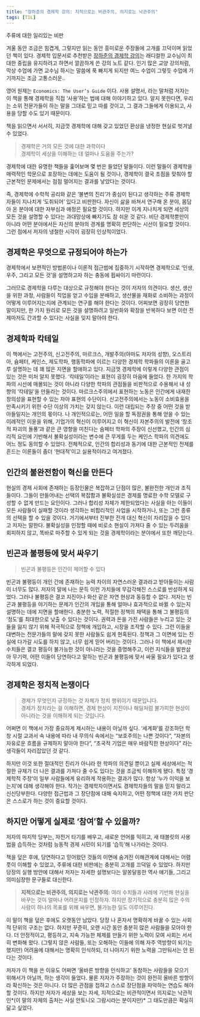 ```yaml
---
title: "장하준의 경제학 강의: 지적으로는 비관주의, 의지로는 낙관주의"
tags: [TIL]
---
```


주류에 대한 일리있는 비판

<!--more-->

겨울 동안 조금은 힘겹게, 그렇지만 읽는 동안 흥미로운 주장들에 고개를 끄덕이며 읽었던 책이 있다. 경제학 입문서로 추천받은 [장하준의 경제학 강의](https://ridibooks.com/v2/Detail?id=754013881)는 래디컬한 교수님이 최대한 중립을 유지하려고 하면서 깔끔하게 쓴 강의 노트 같다. 인기 많은 교양 강의처럼, 막상 수업에 가면 교수님 하시는 말씀에 푹 빠지게 되지만 여느 수업이 그렇듯 수업에 가기까지는 조금 고통스러운..

영어 원제는 `Economics: The User’s Guide` 이다. 사용 설명서, 라는 말처럼 저자는 이 책을 통해 경제학을 직접 ‘사용’하는 법에 대해 이야기하고 있다. 알지 못한다면, 우리는 소위 전문가들이 하는 말을 그대로 믿고 따를 것이고, 그 결과 그들에게 이용되고, 사용을 당할 수도 있기 때문이다. 

책을 읽으면서 서서히, 지금껏 경제학에 대해 갖고 있었던 환상을 냉정한 현실로 벗겨낼 수 있었다. 

> 경제학은 거의 모든 것에 대한 과학이다  
> 경제학이 세상을 이해하는 데 얼마나 도움을 주는가?  

경제학에 대한 유명한 책들을 훑어보며 몇 번은 들었던 말들이다. 이런 말들이 경제학을 매력적인 학문으로 포장하는 데에는 도움이 될 것이나, 경제학이 결국 초점을 맞춰야 할 근본적인 문제에서는 점점 멀어지는 결과를 낳았다는 것이다.

즉, 경제학에 수학적 공리와 같은 ‘불변의 진리’가 중심이 된다고 생각하는 주류 경제학자들이 지나치게 ‘도취되어’ 있다고 비판한다. 자신이 삶을 바쳐서 연구해 온 분야, 몸담아 온 분야에 대한 자부심과 애정은 필요할 것이다. 하지만 이게 지나치게 되면 세상의 모든 것을 설명할 수 있다는 과대망상에 빠지기도 참 쉬운 것 같다. 비단 경제학뿐만이 아니라 어떤 분야에서든 자신의 분야의 경계를 명확히 판단하는 시선이 필요할 것이다. 그런 점에서 저자의 냉철한 시각이 굉장히 인상적이었다.

## 경제학은 무엇으로 규정되어야 하는가
경제학에서 보편적인 방법론이나 이론적 접근법에 집중하기 시작하면 경제학으로 ‘인생, 우주, 그리고 모든 것’을 설명하고자 하는 충동에 휩싸이기 마련이다.

그러므로 경제학을 다루는 대상으로 규정해야 한다는 것이 저자의 의견이다. 생산, 생산을 위한 과정, 사람들이 직업을 얻고 수입을 분배하고, 생산물을 재화로 소비하는 과정이 어떻게 이루어지는지에 관계되는 연구를 해야 한다는 것이다. 어찌보면 굉장히 당연한 말이지만, 한 가지 원리로 모든 것을 설명하려고 일반화와 확장을 반복하다 보면 이런 전제마저도 간과할 수 있다는 사실을 잊지 말아야 한다.

## 경제학파 칵테일
이 책에서는 고전주의, 신고전주의, 마르크스, 개발주의(아마도 저자의 성향), 오스트리아, 슘페터, 케인스, 제도학파, 행동학파에 이르는 다양한 경제학 학파들의 이론을 골고루 설명하는 데 꽤 많은 지면을 할애하고 있다. 지금껏 경제학에 이렇게 다양한 관점이 있는 것은 미처 알지 못했다. ‘칵테일’이라는 표현이 굉장히 마음에 들었다. 한 가지의 학파의 시선에 매몰되는 것이 아니라 다양한 학파의 관점들을 비판적으로 수용해서 내 성향의 ‘칵테일’을 만들라는 것이다. 마르크스주의에서 표현하는 노동은 인간에게 내재한 창의성을 표현할 수 있는 자아 표현의 수단이다. 신고전주의에서는 노동이 소비효용을 만족시키기 위한 수단 이상의 가치는 갖지 않는다. 이런 대립되는 주장 중 어떤 것을 받아들일지는 개인의 몫이다. 나 개인적으로는, 어떤 일을 할 독점권을 통해 얻을 수 있는 이례적인 이윤을 위해, 기업가의 혁신이 이루어지고 이 혁신이 자본주의의 발전에 ‘창조적 파괴의 돌풍’과 같은 큰 영향을 미친다는 슘페터 학파의 주장이 신선했고, 인간의 심리적 요인에 기반해서 불확실성이라는 변수에 큰 무게를 두는 케인스 학파의 의견에도 어느 정도 동의할 수 있었다. 전체적으로, 인간의 합리성과 동기에 대한 근본적인 전제를 흔드는 이론들이 좀더 ‘현대적’이고 실용적이라고 여겨졌다.

## 인간의 불완전함이 혁신을 만든다
현실의 경제 사회에 존재하는 등장인물은 복잡하고 단점이 많은, 불완전한 개인과 조직들이다. 그들이 만들어내는 선택의 복잡함과 불확실성은 경제를 명료한 수학 모델로 구성할 수 없게 만드는 요인이다. 
그러나 합리성 자체가 제한되었다는 사실을 아는 이들이 모든 사람들이 실패할 것이라 생각하는 비합리적인 사업을 시작하거나, 또는 그런 종류의 선택을 할 수 있을 것이다. 거기에서부터 진부한 전개 대신 혁신이 자리잡을 수 있다고 저자는 말한다. 불확실성을 인정할 때에 비로소 현실이 가져다 줄 수 있는 두려움을 회피하지 않고, 똑바로 마주할 수 있게 되는 것을 경제학이라는 분야에서 또한 깨닫는다.

## 빈곤과 불평등에 맞서 싸우기
> 빈곤과 불평등은 인간이 제어할 수 있다  

빈곤과 불평등이 개인 간에 존재하는 능력 차이의 자연스러운 결과라고 받아들이는 사람이 너무도 많다. 저자의 말에 나는 문득 이런 가치들에 무감각해진 스스로를 반성하게 되었다. 그러나 불평등은 결코 지진이나 화산 같은 자연 현상과 동등할 수 없다. 저자는 빈곤과 불평등을 야기하는 문제가 인간의 개입을 통해 얼마나 효과적으로 바뀔 수 있는지 설명하는 데에 지면을 할애한다. 충분한 노력, 적절한 정책의 채택을 통해 그 불평등의 ‘정도’를 최대한으로 낮출 수 있다는 것이다. 권력과 돈을 가진 사람들은 누리고 있는 것들을 잃지 않기 위해 적극적으로 정책에 개입하고, 시장을 조작할 수 있다. 그런 이들을 대변하는 전문가들의 말에 갖지 못한 사람들도 쉽게 현혹된다. 정책과 그 이면에 있는 진실에 다가갈 시도를 하지 않고, 너무 쉽게 믿어 버리는 것이다. 그러나 이 책에서 제시한 수치들은 결코 평등이 불가능한 것이 아니라는 것을 증명해주고, 이런 지식들을 발판삼아 무기력, 어떤 이들이 당연하다고 말하는 빈곤과 불평등에 맞서 싸울 필요가 있다고 생각하게 되었다.


## 경제학은 정치적 논쟁이다
> 경제가 무엇인지 규정하는 것 자체가 정치 행위이기 때문입니다.  
> 경제가 정치라는 걸 이해하면, 경제 현상이 지진이나 해일처럼 불가피한 현상이 아니라는 것을 이해하게 되는 것입니다.  

어쩌면 이 책에서 가장 중요하게 제시하는 내용이 아닐까 싶다. ‘세계화’를 강조하던 학창 시절 교과서 속 내용에 따라 내 무의식 속에서는 “보호주의는 나쁜 것이다”, “자본의 자유로운 흐름을 규제하지 말아야 한다”, “초국적 기업은 매우 바람직한 현상이다” 라는 생각들이 자리잡았던 것 같다.

하지만 이것 또한 절대적인 진리가 아니라 한 학파의 의견일 뿐이고 실제 세상에서는 적절한 규제가 더 나은 결과를 가져다 줄 수도 있다는 것을 조금씩 이해하게 됐다. 특정 ‘경제학적 주장’이 일부 사람들에게 유리하게 작용하는 결과가 많다. 항상 ‘누가 이익을 보는지’에 대해 생각해야 한다. 작가는 경제학자이면서도 경제학자들의 말을 믿지 말라고 신신당부한다. 다양한 접근법과 그 장단점에 대해 숙지하고, 어떤 정책에 대한 가치 판단은 스스로가 하는 것이 중요할 것이다.

## 하지만 어떻게 실제로 ‘참여’할 수 있을까?
저자의 마지막 당부는, 자전거 타기를 배우고, 새로운 언어를 익히고, 새 태블릿의 사용법을 습득하는 것처럼 능동적 경제 시민이 되기를 ‘습득’해 나가라는 것이다. 

책을 덮은 후에, 당연하다고 믿어왔던 것들의 이면에 숨겨진 이해관계에 대해서는 어렴풋이 이해할 수 있었고, 주류에 대한 비판에는 충분히 고개를 끄덕일 수 있었다. 하지만 당장의 실행 방안에 대해서 저자는 자세한 설명보다는 알쏭달쏭한 역사 얘기들, 그리고 의미심장한 문구들로 대신한다.

> **지적으로는 비관주의, 의지로는 낙관주의:** 여러 수치들과 사례에 기반해 현실을 바꾸는 것이 얼마나 어려운지를 인정하자. 하지만 장기적으로 충분히 많은 수의 사람이 하나의 목표를 위해 싸우면, 불가능한 일도 이루어진다.  

이 말이 책을 덮은 후에도 오랫동안 남았다. 당장 나 혼자서 명확하게 바꿀 수 있는 사회적 단위의 구조는 없다. 하지만 꾸준히, 오랜 시간 동안 충분히 많은 사람들을 모아야 한다. 더 안정적이고, 평등하고, 지속 가능한 체제를 만들기 위한 노력이 모여 사회는 서서히 변화해 왔다. (그렇지 않은 사람들, 또는 오해하는 이들에 의해 자주 역방향이 되기는 했지만) 어려움에 대해서는 명확히 인식하되, 더 나아지기 위한 노력을 그만둬서는 안 된다는 것이다.

저자가 이 책을 쓴 이유도 어쩌면 ‘올바른 방향을 인식하고’ 동참하는 사람들을 모으기 위해서가 아닐까, 하는 생각이 들었다. 물론 저자가 주장하는 것이 완전히 올바른 방향이라 확신하는 것은 아니다. 더 많은 관점을 접하고 스스로 장단점을 파악하는 연습도 해야 할 것이다. 하지만 저자가 세상을 보는 자세, 지적으로는 비관적이면서 의지로는 낙관적인*(이 말의 자체의 출처는 사실 안토니오 그람시라는 분이지만)* 그 태도만큼은 확실히 닮고 싶었다.









